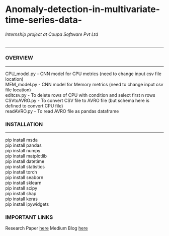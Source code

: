 # Anomaly-detection-in-multivariate-time-series-data-
###### Internship project at Coupa Software Pvt Ltd 
------

### OVERVIEW
-------
CPU_model.py - CNN model for CPU metrics (need to change input csv file location) \
MEM_model.py - CNN model for Memory metrics (need to change input csv file location)\
editcsv.py - To delete rows of CPU with condition and select first n rows \
CSVtoAVRO.py - To convert CSV file to AVRO file (but schema here is defined to convert CPU file) \
readAVRO.py - To read AVRO file as pandas dataframe 

### INSTALLATION 
-------------
pip install msda\
pip install pandas\
pip install numpy\
pip install matplotlib\
pip install datetime\
pip install statistics\
pip install torch\
pip install seaborn\
pip install sklearn\
pip install scipy\
pip install shap\
pip install keras\
pip install ipywidgets

### IMPORTANT LINKS
Research Paper [here](https://ieeexplore.ieee.org/document/8581424)
Medium Blog [here](https://towardsdatascience.com/explainable-ai-xai-design-for-unsupervised-deep-anomaly-detector-6bd1275ed3fc)
